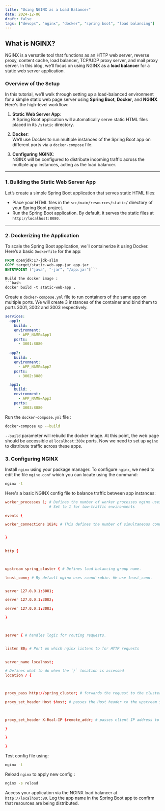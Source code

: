 ```yaml
---
title: "Using NGINX as a Load Balancer"
date: 2024-12-06
draft: false
tags: ["devops", "nginx", "docker", "spring boot", "load balancing"]
---
```


## What is NGINX?

NGINX is a versatile tool that functions as an HTTP web server, reverse proxy, content cache, load balancer, TCP/UDP proxy server, and mail proxy server. In this blog, we’ll focus on using NGINX as a **load balancer** for a static web server application.

### Overview of the Setup

In this tutorial, we’ll walk through setting up a load-balanced environment for a simple static web page server using **Spring Boot**, **Docker**, and **NGINX**. Here's the high-level workflow:

1. **Static Web Server App**:  
   A Spring Boot application will automatically serve static HTML files placed in its `/static` directory.  

2. **Docker**:  
   We’ll use Docker to run multiple instances of the Spring Boot app on different ports via a `docker-compose` file.  

3. **Configuring NGINX**:  
   NGINX will be configured to distribute incoming traffic across the multiple app instances, acting as the load balancer.

---

### 1. Building the Static Web Server App

Let’s create a simple Spring Boot application that serves static HTML files:

- Place your HTML files in the `src/main/resources/static/` directory of your Spring Boot project.
- Run the Spring Boot application. By default, it serves the static files at `http://localhost:8080`.

---

### 2. Dockerizing the Application

To scale the Spring Boot application, we’ll containerize it using Docker. Here’s a basic `Dockerfile` for the app:

```dockerfile
FROM openjdk:17-jdk-slim
COPY target/static-web-app.jar app.jar
ENTRYPOINT ["java", "-jar", "/app.jar"]```

Build the docker image : 
```bash
docker build -t static-web-app .
```

Create a `docker-compose.yml` file to run containers of the same app on multiple ports. We will create 3 instances of the container and bind them to ports 3001, 3002 and 3003 respectively.

```yaml
services:
  app1:
    build: .
    environment:
      - APP_NAME=App1
    ports:
      - 3001:8080
  
  app2:
    build: .
    environment:
      - APP_NAME=App2
    ports:
      - 3002:8080

  app3:
    build: .
    environment:
      - APP_NAME=App3
    ports:
      - 3003:8080
```

Run the `docker-compose.yml` file :
```bash
docker-compose up --build
```
`--build` parameter will rebuild the docker image. At this point, the web page should be accessible at `localhost:300x` ports. Now we need to set up `nginx` to distribute traffic across these apps.

### 3. Configuring NGINX

Install `nginx` using your package manager. To configure `nginx`, we need to edit the file `nginx.conf` which you can locate using the command:
```bash
nginx -t
```

Here's a basic NGINX config file to balance traffic between app instances:

```conf
worker_processes 1; # Defines the number of worker processes nginx uses
                    # Set to 1 for low-traffic environments

events {

worker_connections 1024; # This defines the number of simultaneous connections   # each worker process can have


}
 

http {

  

upstream spring_cluster { # Defines load balancing group name.

least_conn; # By default nginx uses round-robin. We use least_conn.


server 127.0.0.1:3001;

server 127.0.0.1:3002;

server 127.0.0.1:3003;

}

  

server { # handles logic for routing requests.


listen 80; # Port on which nginx listens to for HTTP requests

  
server_name localhost;  

# Defines what to do when the `/` location is accessed
location / { 

  

proxy_pass http://spring_cluster; # forwards the request to the cluster

proxy_set_header Host $host; # passes the Host header to the upstream server

  

proxy_set_header X-Real-IP $remote_addr; # passes client IP address to server.

}

}

}
```

Test config file using:
```bash
nginx -t
```

Reload `nginx` to apply new config :
```bash
nginx -s reload
```

Access your application via the NGINX load balancer at `http://localhost:80`. Log the app name in the Spring Boot app to confirm that resources are being distributed.